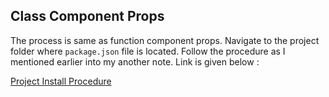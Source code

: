 ## Class Component Props

The process is same as function component props. Navigate to the project folder where `package.json` file is located. 
Follow the procedure as I mentioned earlier into my another note. Link is given below :

[Project Install Procedure](https://github.com/Maxyee/reactdevelopmentstrategies/tree/master/functionComponentProps)

